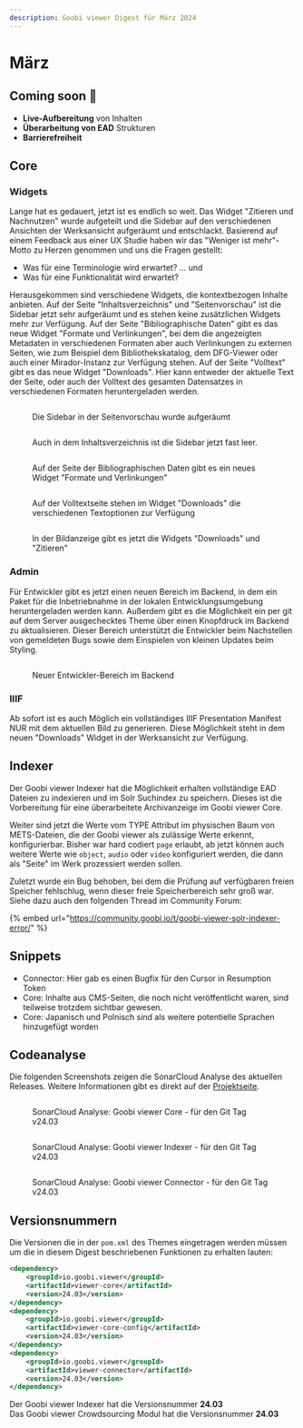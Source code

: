 ```yaml
---
description: Goobi viewer Digest für März 2024
---
```


# März

## Coming soon :rocket:

* **Live-Aufbereitung** von Inhalten
* **Überarbeitung von EAD** Strukturen
* **Barrierefreiheit**

## Core

### Widgets

Lange hat es gedauert, jetzt ist es endlich so weit. Das Widget "Zitieren und Nachnutzen" wurde aufgeteilt und die Sidebar auf den verschiedenen Ansichten der Werksansicht aufgeräumt und entschlackt. Basierend auf einem Feedback aus einer UX Studie haben wir das "Weniger ist mehr"-Motto zu Herzen genommen und uns die Fragen gestellt:

* Was für eine Terminologie wird erwartet? ... und
* Was für eine Funktionalität wird erwartet?

Herausgekommen sind verschiedene Widgets, die kontextbezogen Inhalte anbieten. Auf der Seite "Inhaltsverzeichnis" und "Seitenvorschau" ist die Sidebar jetzt sehr aufgeräumt und es stehen keine zusätzlichen Widgets mehr zur Verfügung. Auf der Seite "Bibliographische Daten" gibt es das neue Widget "Formate und Verlinkungen", bei dem die angezeigten Metadaten in verschiedenen Formaten aber auch Verlinkungen zu externen Seiten, wie zum Beispiel dem Bibliothekskatalog, dem DFG-Viewer oder auch einer Mirador-Instanz zur Verfügung stehen. Auf der Seite "Volltext" gibt es das neue Widget "Downloads". Hier kann entweder der aktuelle Text der Seite, oder auch der Volltext des gesamten Datensatzes in verschiedenen Formaten heruntergeladen werden.

<div>

<figure><img src="../.gitbook/assets/24.03_DE_widget-cleanup-2-thumbs.png" alt=""><figcaption><p>Die Sidebar in der Seitenvorschau wurde aufgeräumt</p></figcaption></figure>

 

<figure><img src="../.gitbook/assets/24.03_DE_widget-cleanup-1-toc.png" alt=""><figcaption><p>Auch in dem Inhaltsverzeichnis ist die Sidebar jetzt fast leer.</p></figcaption></figure>

</div>

<figure><img src="../.gitbook/assets/24.03_DE_widget-cleanup-3-metadata.png" alt=""><figcaption><p>Auf der Seite der Bibliographischen Daten gibt es ein neues Widget "Formate und Verlinkungen"</p></figcaption></figure>

<figure><img src="../.gitbook/assets/24.03_DE_widget-cleanup-4-fulltext.png" alt=""><figcaption><p>Auf der Volltextseite stehen  im Widget "Downloads" die verschiedenen Textoptionen zur Verfügung</p></figcaption></figure>

<figure><img src="../.gitbook/assets/24.03_DE_widget-cleanup-5-image.png" alt=""><figcaption><p>In der Bildanzeige gibt es jetzt die Widgets "Downloads" und "Zitieren"</p></figcaption></figure>

### Admin

Für Entwickler gibt es jetzt einen neuen Bereich im Backend, in dem ein Paket für die Inbetriebnahme in der lokalen Entwicklungsumgebung heruntergeladen werden kann. Außerdem gibt es die Möglichkeit ein per git auf dem Server ausgechecktes Theme über einen Knopfdruck im Backend zu aktualisieren. Dieser Bereich unterstützt die Entwickler beim Nachstellen von gemeldeten Bugs sowie dem Einspielen von kleinen Updates beim Styling.

<figure><img src="../.gitbook/assets/24.03_DE_developer-backend.png" alt=""><figcaption><p>Neuer Entwickler-Bereich im Backend</p></figcaption></figure>

### IIIF

Ab sofort ist es auch Möglich ein vollständiges IIIF Presentation Manifest NUR mit dem aktuellen Bild zu generieren. Diese Möglichkeit steht in dem neuen "Downloads" Widget in der Werksansicht zur Verfügung.

## Indexer

Der Goobi viewer Indexer hat die Möglichkeit erhalten vollständige EAD Dateien zu indexieren und im Solr Suchindex zu speichern. Dieses ist die Vorbereitung für eine überarbeitete Archivanzeige im Goobi viewer Core.

Weiter sind jetzt die Werte vom TYPE Attribut im physischen Baum von METS-Dateien, die der Goobi viewer als zulässige Werte erkennt, konfigurierbar. Bisher war hard codiert `page` erlaubt, ab jetzt können auch weitere Werte wie `object`, `audio` oder `video` konfiguriert werden, die dann als "Seite" im Werk prozessiert werden sollen.

Zuletzt wurde ein Bug behoben, bei dem die Prüfung auf verfügbaren freien Speicher fehlschlug, wenn dieser freie Speicherbereich sehr groß war. Siehe dazu auch den folgenden Thread im Community Forum:&#x20;

{% embed url="https://community.goobi.io/t/goobi-viewer-solr-indexer-error/" %}

## Snippets

* Connector: Hier gab es einen Bugfix für den Cursor in Resumption Token
* Core: Inhalte aus CMS-Seiten, die noch nicht veröffentlicht waren, sind teilweise trotzdem sichtbar gewesen.
* Core: Japanisch und Polnisch sind als weitere potentielle Sprachen hinzugefügt worden

## Codeanalyse

Die folgenden Screenshots zeigen die SonarCloud Analyse des aktuellen Releases. Weitere Informationen gibt es direkt auf der [Projektseite](https://sonarcloud.io/organizations/intranda/projects).

<figure><img src="../.gitbook/assets/24.03_sonar-core.png" alt=""><figcaption><p>SonarCloud Analyse: Goobi viewer Core - für den Git Tag v24.03</p></figcaption></figure>

<figure><img src="../.gitbook/assets/24.03_sonar-indexer.png" alt=""><figcaption><p>SonarCloud Analyse: Goobi viewer Indexer - für den Git Tag v24.03</p></figcaption></figure>

<figure><img src="../.gitbook/assets/24.03_sonar-connector.png" alt=""><figcaption><p>SonarCloud Analyse: Goobi viewer Connector - für den Git Tag v24.03</p></figcaption></figure>

## Versionsnummern

Die Versionen die in der `pom.xml` des Themes eingetragen werden müssen um die in diesem Digest beschriebenen Funktionen zu erhalten lauten:

```xml
<dependency>
    <groupId>io.goobi.viewer</groupId>
    <artifactId>viewer-core</artifactId>
    <version>24.03</version>
</dependency>
<dependency>
    <groupId>io.goobi.viewer</groupId>
    <artifactId>viewer-core-config</artifactId>
    <version>24.03</version>
</dependency>
<dependency>
    <groupId>io.goobi.viewer</groupId>
    <artifactId>viewer-connector</artifactId>
    <version>24.03</version>
</dependency>
```

Der Goobi viewer Indexer hat die Versionsnummer **24.03**\
Das Goobi viewer Crowdsourcing Modul hat die Versionsnummer **24.03**
